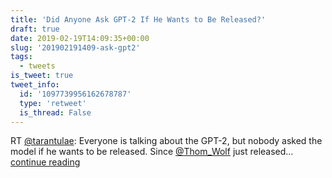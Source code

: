 ```yaml
---
title: 'Did Anyone Ask GPT-2 If He Wants to Be Released?'
draft: true
date: 2019-02-19T14:09:35+00:00
slug: '201902191409-ask-gpt2'
tags:
  - tweets
is_tweet: true
tweet_info:
  id: '1097739956162678787'
  type: 'retweet'
  is_thread: False
---
```




RT [@tarantulae](https://x.com/tarantulae): Everyone is talking about the GPT-2, but nobody asked the model if he wants to be released. Since [@Thom_Wolf](https://x.com/Thom_Wolf) just released… [continue reading](https://x.com/sytelus/status/1097739956162678787)
